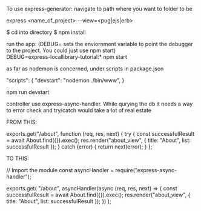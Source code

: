 To use express-generator: navigate to path where you want to folder to be

express <name_of_project> --view=<pug|ejs|erb>

$ cd into directory
$ npm install

run the app: (DEBUG=<name> sets the enviornment variable to point the debugger to the project. You could just use npm start)  
DEBUG=express-locallibrary-tutorial:* npm start

as far as nodemon is concerned, under scripts in package.json 

"scripts": {
    "devstart": "nodemon ./bin/www",
}

npm run devstart



controller use express-async-handler. While qurying the db it needs a way to error check and try/catch would take a lot of real estate


FROM THIS: 

exports.get("/about", function (req, res, next) {
  try {
    const successfulResult = await About.find({}).exec();
    res.render("about_view", { title: "About", list: successfulResult });
  }
  catch (error) {
    return next(error);
  }
};


TO THIS: 

// Import the module
const asyncHandler = require("express-async-handler");

exports.get(
  "/about",
  asyncHandler(async (req, res, next) => {
    const successfulResult = await About.find({}).exec();
    res.render("about_view", { title: "About", list: successfulResult });
  })
);
